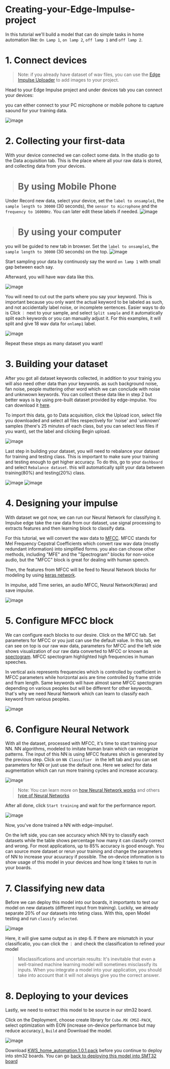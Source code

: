 # Creating-your-Edge-Impulse-project

In this tutorial we'll build a model that can do simple tasks in home automation like: `On Lamp 1`, `on lamp 2`, `off lamp 1` and `off lamp 2`.

# 1. Connect devices
>Note: if you already have dataset of wav files, you can use the [Edge Impulse Uploader](https://docs.edgeimpulse.com/docs/cli-uploader) to add images to your project.

Head to your Edge Impulse project and under devices tab you can connect your devices:

you can either connect to your PC microphone or mobile pohone to capture saound for your training data.

![image](https://user-images.githubusercontent.com/57432755/122660725-fc78e800-d1b5-11eb-85fe-a1b4d9481558.png)

# 2. Collecting your first-data

With your device connected we can collect some data. In the studio go to the Data acquisition tab. This is the place where all your raw data is stored, and collecting data from your devices.

># By using Mobile Phone
Under Record new data, select your device, set the `label to onsample1`, the `sample length to 30000` (30 seconds), the `sensor to microphone` and the `frequency to 16000Hz`. You can later edit these labels if needed.
![image](https://user-images.githubusercontent.com/57432755/122660825-16ff9100-d1b7-11eb-9346-4fbae83d7684.png)

># By using your computer
you will be guided to new tab in browser. Set the `label to onsample1`, the `sample length to 30000` (30 seconds) on the top.
![image](https://user-images.githubusercontent.com/57432755/122661043-e4569800-d1b8-11eb-896b-dbc2545f470c.png)


Start sampling your data by continuosly say the word `on lamp 1` with small gap between each say.

Afterward, you will have wav data like this.

![image](https://user-images.githubusercontent.com/57432755/122661132-c8072b00-d1b9-11eb-8726-7c83dc60cfa5.png)

You will need to cut out the parts where you say your keyword. This is important because you only want the actual keyword to be labeled as such, and not accidentally label noise, or incomplete sentences. Easier ways to do is Click `⋮` next to your sample, and select `Split sample` and it automatically split each keywords or you can manually adjust it. For this examples, it will split and give 18 wav data for `onlamp1` label.

![image](https://user-images.githubusercontent.com/57432755/122661194-2f24df80-d1ba-11eb-8b98-7e7a16ce6ec8.png)


Repeat these steps as many dataset you want!

# 3. Building your dataset


After you got all dataset keywords collected, in addition to your trainig you will also need other data than your keywords. as such background noise, fan noise, people muttering other word which we can conclude with noise and unknwown keywords. You can collect these data like in step 2 but better ways is by using pre-built dataset provided by edge-impulse. You can download it [here](https://docs.edgeimpulse.com/docs/keyword-spotting).

To import this data, go to Data acquisition, click the Upload icon, select file you downloaded and select all files respectively for 'noise' and 'unknown' samples (there's 25 minutes of each class, but you can select less files if you want), set the label and clicking Begin upload. 

![image](https://user-images.githubusercontent.com/57432755/122661374-2e8d4880-d1bc-11eb-81cd-184f5125cc5b.png)

Last step in building your dataset, you will need to rebalance your dataset for training and testing class. This is important to make sure your training and testing enough to get higher accuracy. To do this, go to your `dashboard` and select `Rebalance dataset`. this will automatically split your data between training(80%) and testing(20%) class.

![image](https://user-images.githubusercontent.com/57432755/122661586-7ca34b80-d1be-11eb-841f-bd9ac9f10244.png) ![image](https://user-images.githubusercontent.com/57432755/122661591-87f67700-d1be-11eb-8ba3-b6656d8bffea.png)


# 4. Designing your impulse

With dataset we got now, we can run our Neural Network for classifying it. Impulse edge take the raw data from our dataset, use signal processing to extracts features and then learning block to classify data. 

For this tutorial, we will convert the wav data to [MFCC](https://en.wikipedia.org/wiki/Mel-frequency_cepstrum#:~:text=From%20Wikipedia%2C%20the%20free%20encyclopedia,nonlinear%20mel%20scale%20of%20frequency.). MFCC stands for Mel Frequency Cepstral Coefficients which convert raw wav data (mostly redundant information) into simplified forms. you also can choose other methods,  including "MFE" and the "Spectrogram" blocks for non-voice audio, but the "MFCC" block is great for dealing with human speech.

Then, the features from MFCC will be feed to Neural Network blocks for modeling by using [keras network](https://www.tutorialspoint.com/keras/keras_introduction.htm). 

In impulse, add Time series, an audio MFCC, Neural Network(Keras) and save impulse.

![image](https://user-images.githubusercontent.com/57432755/122661725-e40dcb00-d1bf-11eb-96c9-0e2a0be75196.png)

# 5. Configure MFCC block

We can configure each blocks to our desire. Click on the MFCC tab. Set parameters for MFCC or you just can use the default value. In this tab, we can see on top is our raw wav data, parameters for MFCC and the left side shows visualization of our raw data converted to MFCC or known as [spectogram](https://pnsn.org/spectrograms/what-is-a-spectrogram#:~:text=A%20spectrogram%20is%20a%20visual,energy%20levels%20vary%20over%20time.). MFCC spectogram highlighted high frequencies in human speeches.

In vertical axis represents frequencies which is controlled by coefficient in MFCC parameters while horizontal axis are time controlled by frame stride and fram length. Same keywords will have almost same MFCC spectogram depending on various peoples but will be different for other keywords. that's why we need Neural Network which can learn to classify each keyword from various peoples.

![image](https://user-images.githubusercontent.com/57432755/122661925-cb9eb000-d1c1-11eb-8d7a-833a167e2332.png)

# 6. Configure Neural Network

With all the dataset, processed with MFCC, it's time to start training your NN. NN algorithms, modeled to imitate human brain which can recognize patterns. The input of this NN is using MFCC features shich is generated by the previous step. Click on `NN Classifier ` in the left tab and you can set parameters for NN or just use the default one. Here we select for data augmentation which can run more training cycles and increase accuracy.

![image](https://user-images.githubusercontent.com/57432755/122663348-4e2c6d00-d1cc-11eb-9361-9cb587d471c1.png)

>Note: You can learn more on [how Neural Network works](https://www.explainthatstuff.com/introduction-to-neural-networks.html) and others [type of Neural Networks](https://www.mygreatlearning.com/blog/types-of-neural-networks/)



After all done, click `Start training` and wait for the performance report.

![image](https://user-images.githubusercontent.com/57432755/122663357-5dabb600-d1cc-11eb-9d18-c847afbb3b5d.png)

Now, you've done trained a NN with edge-impulse!. 

On the left side, you can see accuracy which NN try to classify each datasets while the table shows percentage how many it can classify correct and wrong. For most applications, up to 85% accuracy is good enough. You can source more dataset or rerun your training and change the parameters of NN to increase your acuuracy if possible. The on-device information is to show usage of this model in your devices and how long it takes to run in your boards.


# 7. Classifying new data

Before we can deploy this model into our boards, it importants to test our model on new datasets (different input from training). Luckily, we already separate 20% of our datasets into teting class. With this, open Model testing and run `classify selected`.

![image](https://user-images.githubusercontent.com/57432755/122663555-e70fb800-d1cd-11eb-9d5f-486a6700eab8.png)

Here, it will give same output as in step 6. If there are mismatch in your classificatio, you can click the `⋮` and check the classification to refined your model

>Misclassifications and uncertain results:  It's inevitable that even a well-trained machine learning model will sometimes misclassify its inputs. When you integrate a model into your application, you should take into account that it will not always give you the correct answer.


# 8. Deploying to your devices

Lastly, we need to extract this model to be source in our stm32 board.

Click on the Deployment, choose create library for `Cube.MX CMSI-PACK`, select optimization with EON (increase on-device performance but may reduce accuracy.), `Build` and Download the model.

![image](https://user-images.githubusercontent.com/57432755/122663698-15da5e00-d1cf-11eb-9afc-cf18dea009af.png)



Download [KWS_home_automation.1.0.1.pack](./KWS_home_automation.1.0.1.pack) before you continue to deploy into stm32 boards.
You can go [back to deploying this model into SMT32 board](../README.md)







